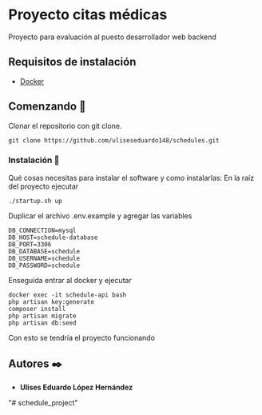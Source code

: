 # Proyecto citas médicas

Proyecto para evaluación al puesto desarrollador web backend

## Requisitos de instalación
- [Docker](https://www.docker.com/)

## Comenzando 🚀

Clonar el repositorio con git clone.
```
git clone https://github.com/uliseseduardo148/schedules.git
```

### Instalación 🔧

Qué cosas necesitas para instalar el software y como instalarlas:
En la raíz del proyecto ejecutar
```
./startup.sh up
```

Duplicar el archivo .env.example y agregar las variables
```
DB_CONNECTION=mysql
DB_HOST=schedule-database
DB_PORT=3306
DB_DATABASE=schedule
DB_USERNAME=schedule
DB_PASSWORD=schedule
```

Enseguida entrar al docker y ejecutar
```
docker exec -it schedule-api bash
php artisan key:generate
composer install
php artisan migrate
php artisan db:seed
```
Con esto se tendría el proyecto funcionando

## Autores ✒️
* **Ulises Eduardo López Hernández**

"# schedule_project"